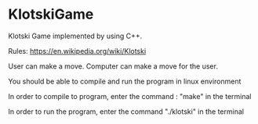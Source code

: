 # KlotskiGame

Klotski Game implemented by using C++.

Rules:
https://en.wikipedia.org/wiki/Klotski

User can make a move.
Computer can make a move for the user.

You should be able to compile and run the program in linux environment

In order to compile to program, enter the command : "make" in the terminal 

In order to run the program, enter the command "./klotski" in the terminal
